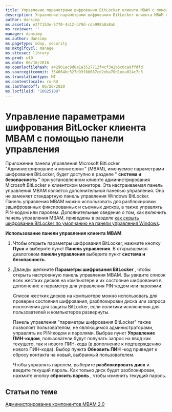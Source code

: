 ```yaml
---
title: Управление параметрами шифрования BitLocker клиента MBAM с помощью панели управления
description: Управление параметрами шифрования BitLocker клиента MBAM с помощью панели управления
author: dansimp
ms.assetid: e2ff153e-5770-4a12-b79d-cda998b8a8ab
ms.reviewer: ''
manager: dansimp
ms.author: dansimp
ms.pagetype: mdop, security
ms.mktglfcycl: manage
ms.sitesec: library
ms.prod: w10
ms.date: 06/16/2016
ms.openlocfilehash: a42901ac9d8a1a3527712f4cf342b5c0ca9ffdfd
ms.sourcegitcommit: 354664bc527d93f80687cd2eba70d1eea024c7c3
ms.translationtype: MT
ms.contentlocale: ru-RU
ms.lasthandoff: 06/26/2020
ms.locfileid: "10825109"
---
```

# Управление параметрами шифрования BitLocker клиента MBAM с помощью панели управления


Приложение панели управления Microsoft BitLocker "Администрирование и мониторинг" (MBAM), именуемое параметрами шифрования BitLocker, будет доступно в разделе " **система и безопасность** " при установленном клиенте администрирования Microsoft BitLocker и клиентском мониторе. Эта настраиваемая панель управления MBAM является дополнительной панелью управления. Она не заменяет стандартную панель управления Windows BitLocker. Панель управления MBAM можно использовать для разблокировки зашифрованных фиксированных и съемных дисков, а также управлять PIN-кодом или паролем. Дополнительные сведения о том, как включить панель управления MBAM, приведены в разделе [как скрыть шифрование BitLocker по умолчанию на панели управления Windows](how-to-hide-default-bitlocker-encryption-in-the-windows-control-panel-mbam-2.md).

**Использование панели управления клиента MBAM**

1.  Чтобы открыть параметры шифрования BitLocker, нажмите кнопку **Пуск** и выберите пункт **Панель управления**. В открывшемся диалоговом **панели управления** выберите пункт **система и безопасность**.

2.  Дважды щелкните **Параметры шифрования BitLocker** , чтобы открыть настроенную панель управления MBAM. Вы увидите список всех жестких дисков на компьютере и их состояние шифрования в дополнение к параметру для управления PIN-кодом или паролями.

    Список жестких дисков на компьютере можно использовать для проверки состояния шифрования, разблокировки диска или запроса исключения для защиты BitLocker, если политики исключения для пользователей и компьютеров развернуты.

    Панель управления "параметры шифрования BitLocker" также позволяет пользователям, не являющимся администраторами, управлять их PIN-кодом и паролями. Выбрав пункт **Управление ПИН-кодом**, пользователи будут получать запрос на ввод как текущего, так и нового ПИН-кода (в дополнение к подтверждению нового ПИН-кода). Выбор пункта **Обновить ПИН** -код приведет к сбросу контакта на новый, выбранный пользователем.

    Чтобы управлять паролем, выберите **разблокировать диск** и введите текущий пароль. Как только диск будет разблокирован, нажмите кнопку **сбросить пароль** , чтобы изменить текущий пароль.

## Статьи по теме


[Администрирование компонентов MBAM 2.0](administering-mbam-20-features-mbam-2.md)

 

 





